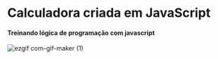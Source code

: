 <h1> Calculadora criada em JavaScript </h1>

<h4> Treinando lógica de programação com javascript </h4>

![ezgif com-gif-maker (1)](https://user-images.githubusercontent.com/96260598/168192713-ca75211e-cfe6-4a28-8c96-4726204ec37d.gif)
